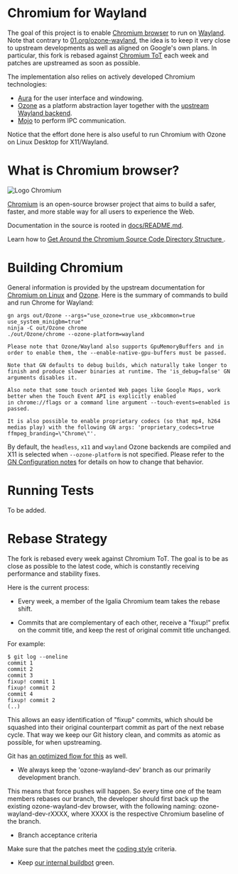 # Chromium for Wayland

The goal of this project is to enable
[Chromium browser](https://www.chromium.org/) to run on
[Wayland](https://wayland.freedesktop.org/). Note that contrary to
[01.org/ozone-wayland](https://github.com/01org/ozone-wayland), the idea is
to keep it very close to upstream developments as well as aligned on Google's own
plans. In particular, this fork is rebased against
[Chromium ToT](https://chromium.googlesource.com/chromium/src.git) each week
and patches are upstreamed as soon as possible.

The implementation also relies on actively developed Chromium technologies:

* [Aura](https://www.chromium.org/developers/design-documents/aura/aura-overview) for the user interface and windowing.
* [Ozone](https://chromium.googlesource.com/chromium/src/+/master/docs/ozone_overview.md) as a platform abstraction layer together with the [upstream Wayland backend](https://chromium.googlesource.com/chromium/src.git/+/master/ui/ozone/platform/wayland/).
* [Mojo](https://chromium.googlesource.com/chromium/src/+/master/mojo) to perform IPC communication.

Notice that the effort done here is also useful to run Chromium with Ozone on
Linux Desktop for X11/Wayland.

# What is Chromium browser?

![Logo](chrome/app/theme/chromium/product_logo_64.png) Chromium

[Chromium](https://www.chromium.org) is an open-source browser project that aims to build a safer, faster,
and more stable way for all users to experience the Web.

Documentation in the source is rooted in [docs/README.md](docs/README.md).

Learn how to [Get Around the Chromium Source Code Directory Structure
](https://www.chromium.org/developers/how-tos/getting-around-the-chrome-source-code).

# Building Chromium

General information is provided by the upstream documentation for
[Chromium on Linux](https://chromium.googlesource.com/chromium/src/+/master/docs/linux_build_instructions.md)
and
[Ozone](https://chromium.googlesource.com/chromium/src/+/master/docs/ozone_overview.md).
Here is the summary of commands to build and run Chrome for Wayland:

```
gn args out/Ozone --args="use_ozone=true use_xkbcommon=true use_system_minigbm=true"
ninja -C out/Ozone chrome
./out/Ozone/chrome --ozone-platform=wayland

Please note that Ozone/Wayland also supports GpuMemoryBuffers and in order to enable them, the --enable-native-gpu-buffers must be passed.

Note that GN defaults to debug builds, which naturally take longer to finish and produce slower binaries at runtime. The 'is_debug=false' GN arguments disables it.

Also note that some touch oriented Web pages like Google Maps, work better when the Touch Event API is explicitly enabled
in chrome://flags or a command line argument --touch-events=enabled is passed.

It is also possible to enable proprietary codecs (so that mp4, h264 medias play) with the following GN args: 'proprietary_codecs=true ffmpeg_branding=\"Chrome\"'.
```

By default, the `headless`, `x11` and `wayland` Ozone backends are
compiled and X11 is selected when `--ozone-platform` is not specified.
Please refer to the
[GN Configuration notes](https://chromium.googlesource.com/chromium/src/+/master/docs/ozone_overview.md#GN-Configuration-notes) for details on how to change
that behavior.

# Running Tests

To be added.

# Rebase Strategy

The fork is rebased every week against Chromium ToT.
The goal is to be as close as possible to the latest code, which is
constantly receiving performance and stability fixes.

Here is the current process:

* Every week, a member of the Igalia Chromium team takes the rebase shift.

* Commits that are complementary of each other, receive a "fixup!" prefix on
the commit title, and keep the rest of original commit title unchanged.

For example:

```
$ git log --oneline
commit 1
commit 2
commit 3
fixup! commit 1
fixup! commit 2
commit 4
fixup! commit 2
(..)
```

This allows an easy identification of "fixup" commits, which should be squashed into
their original counterpart commit as part of the next rebase cycle. That way we keep
our Git history clean, and commits as atomic as possible, for when upstreaming.

Git has [an optimized flow for this](http://fle.github.io/git-tip-keep-your-branch-clean-with-fixup-and-autosquash.html) as well.

* We always keep the 'ozone-wayland-dev' branch as our primarily development branch.

This means that force pushes will happen. So every time one of the team members
rebases our branch, the developer should first back up the existing ozone-wayland-dev
browser, with the following naming: ozone-wayland-dev-rXXXX, where XXXX is the respective
Chromium baseline of the branch.

* Branch acceptance criteria

Make sure that the patches meet the [coding style](https://www.chromium.org/developers/coding-style) criteria.

* Keep [our internal buildbot](https://build-chromium.igalia.com/) green.
